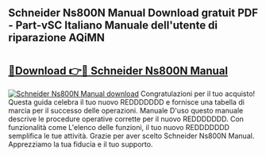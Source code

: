 ## Schneider Ns800N Manual Download gratuit PDF - Part-vSC Italiano Manuale dell'utente di riparazione AQiMN

# <h2><a href="http://dfexni.blite.top/?on=Schneider+Ns800N+Manual">🔗Download 👉🔴 Schneider Ns800N Manual</a></h2>

[![Schneider Ns800N Manual download](https://i.imgur.com/lujVjoI.png)](http://dfexni.blite.top/?on=Schneider+Ns800N+Manual)
Congratulazioni per il tuo acquisto! Questa guida celebra il tuo nuovo REDDDDDDD e fornisce una tabella di marcia per il successo delle operazioni. Manuale D'uso questo manuale descrive le procedure operative corrette per il nuovo REDDDDDDD. Con funzionalità come L'elenco delle funzioni, il tuo nuovo REDDDDDDD semplifica le tue attività. Grazie per aver scelto Schneider Ns800N Manual. Apprezziamo la tua fiducia e il tuo supporto.
